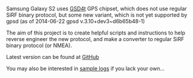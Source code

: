 Samsung Galaxy S2 uses <A HREF="http://redmine.replicant.us/projects/replicant/wiki/GSD4t">GSD4t</A> GPS chipset,
which does not use regular SiRF binary protocol, but some new variant, which is not yet supported by gpsd 
(as of 2014-06-22 gpsd v.3.10+dev3~d6b65b48-1)

The aim of this project is to create helpful scripts and instructions to help reverse engineer the new protocol, 
and make a converter to regular SiRF binary protocol (or NMEA).

Latest version can be found at <A HREF="https://github.com/mnalis/gsd4t_parser.git">GitHub</A>

You may also be interested in <A HREF="https://github.com/mnalis/gsd4t_logs.git">sample logs</A> if you lack your own...
